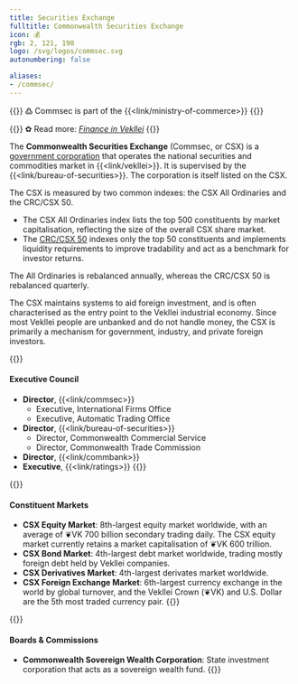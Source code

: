 ```yaml
---
title: Securities Exchange
fulltitle: Commonwealth Securities Exchange
icon: 💰
rgb: 2, 121, 190
logo: /svg/logos/commsec.svg
autonumbering: false

aliases:
- /commsec/
---
```

{{<note>}}
߷ Commsec is part of the {{<link/ministry-of-commerce>}}
{{</note>}}

{{<note link>}}
✿ Read more: *[Finance in Vekllei](/finance/)*
{{</note>}}

The <span class="fi fi-min-commsec fis"></span> **Commonwealth Securities Exchange** (Commsec, or CSX) is a [government corporation](/state-industry/) that operates the national securities and commodities market in {{<link/vekllei>}}. It is supervised by the {{<link/bureau-of-securities>}}. The corporation is itself listed on the CSX.

The CSX is measured by two common indexes: the CSX All Ordinaries and the CRC/CSX 50.

* The CSX All Ordinaries index lists the top 500 constituents by market capitalisation, reflecting the size of the overall CSX share market.
* The [CRC/CSX 50](/ratings/) indexes only the top 50 constituents and implements liquidity requirements to improve tradability and act as a benchmark for investor returns.

The All Ordinaries is rebalanced annually, whereas the CRC/CSX 50 is rebalanced quarterly.

The CSX maintains systems to aid foreign investment, and is often characterised as the entry point to the Vekllei industrial economy. Since most Vekllei people are unbanked and do not handle money, the CSX is primarily a mechanism for government, industry, and private foreign investors.

{{<note panel>}}
#### Executive Council

* **Director**, {{<link/commsec>}}
	* Executive, International Firms Office
	* Executive, Automatic Trading Office
* **Director**, {{<link/bureau-of-securities>}}
	* Director, Commonwealth Commercial Service
	* Director, Commonwealth Trade Commission
* **Director**, {{<link/commbank>}}
* **Executive**, {{<link/ratings>}}
{{</note>}}

{{<note panel>}}
#### Constituent Markets

* **CSX Equity Market**: 8th-largest equity market worldwide, with an average of ❦VK 700 billion secondary trading daily. The CSX equity market currently retains a market capitalisation of ❦VK 600 trillion.
* **CSX Bond Market**: 4th-largest debt market worldwide, trading mostly foreign debt held by Vekllei companies.
* **CSX Derivatives Market**: 4th-largest derivates market worldwide.
* **CSX Foreign Exchange Market**: 6th-largest currency exchange in the world by global turnover, and the Vekllei Crown (❦VK) and U.S. Dollar are the 5th most traded currency pair.
{{</note>}}

{{<note panel>}}
#### Boards & Commissions

* **Commonwealth Sovereign Wealth Corporation**: State investment corporation that acts as a sovereign wealth fund.
{{</note>}}